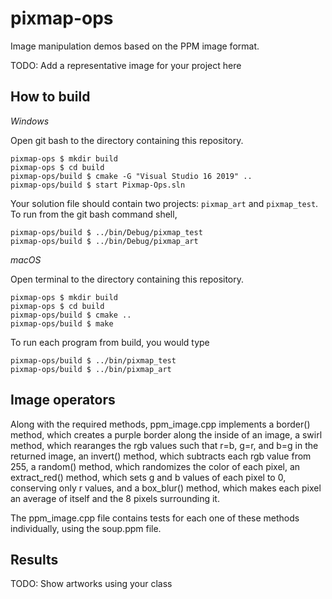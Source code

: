 # pixmap-ops

Image manipulation demos based on the PPM image format.

TODO: Add a representative image for your project here

## How to build

*Windows*

Open git bash to the directory containing this repository.

```
pixmap-ops $ mkdir build
pixmap-ops $ cd build
pixmap-ops/build $ cmake -G "Visual Studio 16 2019" ..
pixmap-ops/build $ start Pixmap-Ops.sln
```

Your solution file should contain two projects: `pixmap_art` and `pixmap_test`.
To run from the git bash command shell, 

```
pixmap-ops/build $ ../bin/Debug/pixmap_test
pixmap-ops/build $ ../bin/Debug/pixmap_art
```

*macOS*

Open terminal to the directory containing this repository.

```
pixmap-ops $ mkdir build
pixmap-ops $ cd build
pixmap-ops/build $ cmake ..
pixmap-ops/build $ make
```

To run each program from build, you would type

```
pixmap-ops/build $ ../bin/pixmap_test
pixmap-ops/build $ ../bin/pixmap_art
```

## Image operators

Along with the required methods, ppm_image.cpp implements a border() method, 
which creates a purple border along the inside of an image, a swirl method,
which rearanges the rgb values such that r=b, g=r, and b=g in the returned
image, an invert() method, which subtracts each rgb value from 255, a random()
method, which randomizes the color of each pixel, an extract_red() method,
which sets g and b values of each pixel to 0, conserving only r values, and a 
box_blur() method, which makes each pixel an average of itself and the 8 pixels 
surrounding it. 

The ppm_image.cpp file contains tests for each one of these methods individually,
using the soup.ppm file. 

## Results

TODO: Show artworks using your class

